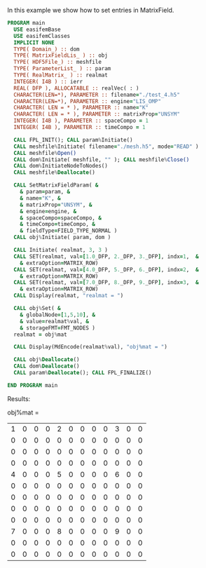 In this example we show how to set entries in MatrixField.

```fortran
PROGRAM main
  USE easifemBase
  USE easifemClasses
  IMPLICIT NONE
  TYPE( Domain_) :: dom
  TYPE( MatrixFieldLis_ ) :: obj
  TYPE( HDF5File_) :: meshfile
  TYPE( ParameterList_ ) :: param
  TYPE( RealMatrix_ ) :: realmat
  INTEGER( I4B ) :: ierr
  REAL( DFP ), ALLOCATABLE :: realVec( : )
  CHARACTER(LEN=*), PARAMETER :: filename="./test_4.h5"
  CHARACTER(LEN=*), PARAMETER :: engine="LIS_OMP"
  CHARACTER( LEN = * ), PARAMETER :: name="K"
  CHARACTER( LEN = * ), PARAMETER :: matrixProp="UNSYM"
  INTEGER( I4B ), PARAMETER :: spaceCompo = 1
  INTEGER( I4B ), PARAMETER :: timeCompo = 1

  CALL FPL_INIT(); CALL param%Initiate()
  CALL meshfile%Initiate( filename="./mesh.h5", mode="READ" )
  CALL meshfile%Open()
  CALL dom%Initiate( meshfile, "" ); CALL meshfile%Close()
  CALL dom%InitiateNodeToNodes()
  CALL meshfile%Deallocate()

  CALL SetMatrixFieldParam( &
    & param=param, &
    & name="K", &
    & matrixProp="UNSYM", &
    & engine=engine, &
    & spaceCompo=spaceCompo, &
    & timeCompo=timeCompo, &
    & fieldType=FIELD_TYPE_NORMAL )
  CALL obj%Initiate( param, dom )

  CALL Initiate( realmat, 3, 3 )
  CALL SET(realmat, val=[1.0_DFP, 2._DFP, 3._DFP], indx=1,  &
    & extraOption=MATRIX_ROW)
  CALL SET(realmat, val=[4.0_DFP, 5._DFP, 6._DFP], indx=2,  &
    & extraOption=MATRIX_ROW)
  CALL SET(realmat, val=[7.0_DFP, 8._DFP, 9._DFP], indx=3,  &
    & extraOption=MATRIX_ROW)
  CALL Display(realmat, "realmat = ")

  CALL obj%Set( &
    & globalNode=[1,5,10], &
    & value=realmat%val, &
    & storageFMT=FMT_NODES )
  realmat = obj%mat

  CALL Display(MdEncode(realmat%val), "obj%mat = ")

  CALL obj%Deallocate()
  CALL dom%Deallocate()
  CALL param%Deallocate(); CALL FPL_FINALIZE()

END PROGRAM main
```

Results:

obj%mat =

|  |  |  |  |  |  |  |  |  |  |  |  |
|  --- |  --- |  --- |  --- |  --- |  --- |  --- |  --- |  --- |  --- |  --- |  --- |
| 1 | 0 | 0 | 0 | 2 | 0 | 0 | 0 | 0 | 3 | 0 | 0 |
| 0 | 0 | 0 | 0 | 0 | 0 | 0 | 0 | 0 | 0 | 0 | 0 |
| 0 | 0 | 0 | 0 | 0 | 0 | 0 | 0 | 0 | 0 | 0 | 0 |
| 0 | 0 | 0 | 0 | 0 | 0 | 0 | 0 | 0 | 0 | 0 | 0 |
| 4 | 0 | 0 | 0 | 5 | 0 | 0 | 0 | 0 | 6 | 0 | 0 |
| 0 | 0 | 0 | 0 | 0 | 0 | 0 | 0 | 0 | 0 | 0 | 0 |
| 0 | 0 | 0 | 0 | 0 | 0 | 0 | 0 | 0 | 0 | 0 | 0 |
| 0 | 0 | 0 | 0 | 0 | 0 | 0 | 0 | 0 | 0 | 0 | 0 |
| 0 | 0 | 0 | 0 | 0 | 0 | 0 | 0 | 0 | 0 | 0 | 0 |
| 7 | 0 | 0 | 0 | 8 | 0 | 0 | 0 | 0 | 9 | 0 | 0 |
| 0 | 0 | 0 | 0 | 0 | 0 | 0 | 0 | 0 | 0 | 0 | 0 |
| 0 | 0 | 0 | 0 | 0 | 0 | 0 | 0 | 0 | 0 | 0 | 0 |
